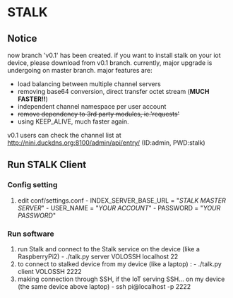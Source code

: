 # STALK

## Notice
now branch 'v0.1' has been created.
if you want to install stalk on your iot device, please download from v0.1 branch.
currently, major upgrade is undergoing on master branch. major features are:
  - load balancing between multiple channel servers
  - removing base64 conversion, direct transfer octet stream (**MUCH FASTER!!**)
  - independent channel namespace per user account
  - ~~remove dependency to 3rd party modules, ie.'requests'~~
  - using KEEP_ALIVE, much faster again.

v0.1 users can check the channel list at
  http://nini.duckdns.org:8100/admin/api/entry/
  (ID:admin, PWD:stalk)

## Run STALK Client

### Config setting
  1. edit conf/settings.conf
    - INDEX_SERVER_BASE_URL = "*STALK MASTER SERVER*"
    - USER_NAME = "*YOUR ACCOUNT*"
    - PASSWORD = "*YOUR PASSWORD*" 

### Run software 
  1. run Stalk and connect to the Stalk service  on the device (like a RaspberryPi2)
    - ./talk.py server VOLOSSH localhost 22
  1. to connect to stalked device from my device (like a laptop) :
    - ./talk.py client VOLOSSH 2222
  1. making connection through SSH, if the IoT serving SSH... on my device (the same device above laptop)
    - ssh pi@localhost -p 2222
